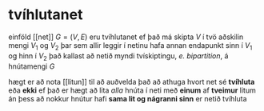 # tvíhlutanet
einföld [[net]] $G=(V,E)$ eru tvíhlutanet ef það má skipta $V$ í tvö aðskilin mengi $V_1$ og $V_2$ þar sem allir leggir í netinu hafa annan endapunkt sinn í $V_1$ og hinn í $V_2$
það kallast að netið myndi tvískiptingu, *e. bipartition*, á hnútamengi $G$

hægt er að nota [[litun]] til að auðvelda það að athuga hvort net sé **tvíhluta** eða **ekki**
ef það er hægt að lita *alla* hnúta í neti með **einum** af **tveimur** litum án þess að nokkur hnútur hafi **sama lit og nágranni sinn** er netið tvíhluta